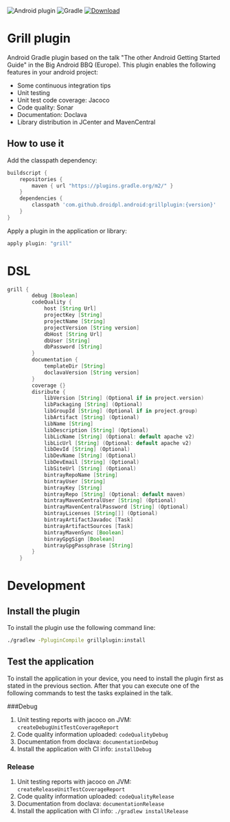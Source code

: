 ![Android plugin](https://img.shields.io/badge/Android%20plugin-active-green.svg)
![Gradle](https://img.shields.io/badge/Gradle-compatible-brightgreen.svg)
[![Download](https://api.bintray.com/packages/droidpl/maven/GrillPlugin/images/download.svg) ](https://bintray.com/droidpl/maven/GrillPlugin/_latestVersion)

# Grill plugin
Android Gradle plugin based on the talk "The other Android Getting Started Guide" in the Big Android BBQ (Europe).
This plugin enables the following features in your android project:
 * Some continuous integration tips
 * Unit testing
 * Unit test code coverage: Jacoco
 * Code quality: Sonar
 * Documentation: Doclava
 * Library distribution in JCenter and MavenCentral

## How to use it
Add the classpath dependency:
```groovy
buildscript {
    repositories {
        maven { url "https://plugins.gradle.org/m2/" }
    }
    dependencies {
        classpath 'com.github.droidpl.android:grillplugin:{version}'
    }
}
```
Apply a plugin in the application or library:
```groovy
apply plugin: "grill"
```
# DSL

```groovy
grill {
        debug [Boolean]
        codeQuality {
            host [String Url]
            projectKey [String]
            projectName [String]
            projectVersion [String version]
            dbHost [String Url]
            dbUser [String]
            dbPassword [String]
        }
        documentation {
            templateDir [String]
            doclavaVersion [String version]
        }
        coverage {}
        disribute {
            libVersion [String] (Optional if in project.version)
            libPackaging [String] (Optional)
            libGroupId [String] (Optional if in project.group)
            libArtifact [String] (Optional)
            libName [String]
            libDescription [String] (Optional)
            libLicName [String] (Optional: default apache v2)
            libLicUrl [String] (Optional: default apache v2)
            libDevId [String] (Optional)
            libDevName [String] (Optional)
            libDevEmail [String] (Optional)
            libSiteUrl [String] (Optional)
            bintrayRepoName [String]
            bintrayUser [String]
            bintrayKey [String]
            bintrayRepo [String] (Optional: default maven)
            bintrayMavenCentralUser [String] (Optional)
            bintrayMavenCentralPassword [String] (Optional)
            bintrayLicenses [String[]] (Optional)
            bintrayArtifactJavadoc [Task]
            bintrayArtifactSources [Task]
            bintrayMavenSync [Boolean]
            binrayGpgSign [Boolean]
            bintrayGpgPassphrase [String]
        }
    }
```

# Development
## Install the plugin
To install the plugin use the following command line:
```bash
./gradlew -PpluginCompile grillplugin:install
```

## Test the application
To install the application in your device, you need to install the plugin first as stated in the
previous section. After that you can execute one of the following commands to test the tasks
explained in the talk.

###Debug
1. Unit testing reports with jacoco on JVM: ```createDebugUnitTestCoverageReport```
2. Code quality information uploaded: ```codeQualityDebug```
3. Documentation from doclava: ```documentationDebug```
4. Install the application with CI info: ```installDebug```

### Release
1. Unit testing reports with jacoco on JVM: ```createReleaseUnitTestCoverageReport```
2. Code quality information uploaded: ```codeQualityRelease```
3. Documentation from doclava: ```documentationRelease```
4. Install the application with CI info: ```./gradlew installRelease```